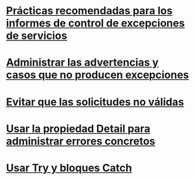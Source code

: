 # [Prácticas recomendadas para los informes de control de excepciones de servicios](best-practices-for-reporting-services-exception-handling.md)
# [Administrar las advertencias y casos que no producen excepciones](handling-warnings-and-cases-that-do-not-cause-exceptions.md)
# [Evitar que las solicitudes no válidas](preventing-invalid-requests.md)
# [Usar la propiedad Detail para administrar errores concretos](using-the-detail-property-to-handle-specific-errors.md)
# [Usar Try y bloques Catch](using-try-and-catch-blocks.md)
